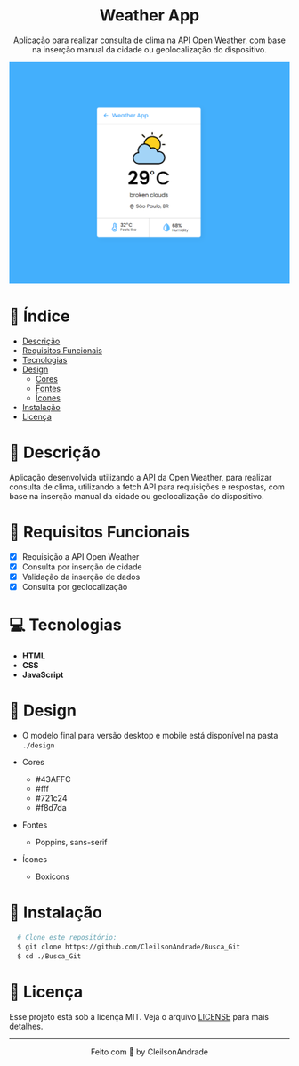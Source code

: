 <div align="center">
  <h1>Weather App</h1>
  <p>Aplicação para realizar consulta de clima na API Open Weather, com base na inserção manual da cidade ou geolocalização do dispositivo.</p>
  <img src="./design/desktop.png" alt="Logo" width="800">
</div>

# 📒 Índice
* [Descrição](#descrição)
* [Requisitos Funcionais](#requisitos)
* [Tecnologias](#tecnologias)
* [Design](#design)
  * [Cores](#cores)
  * [Fontes](#fontes)
  * [Ícones](#ícones)
* [Instalação](#instalação)
* [Licença](#licença)

# 📃 <span id="descrição">Descrição</span>
Aplicação desenvolvida utilizando a API da Open Weather, para realizar consulta de clima, utilizando a fetch API para requisições e respostas, com base na inserção manual da cidade ou geolocalização do dispositivo.

# 📌 <span id="requisitos">Requisitos Funcionais</span>
- [x] Requisição a API Open Weather<br>
- [x] Consulta por inserção de cidade<br>
- [x] Validação da inserção de dados<br>
- [x] Consulta por geolocalização<br>

# 💻 <span id="tecnologias">Tecnologias</span>
- **HTML**
- **CSS**
- **JavaScript**

# 🎨 <span id="design">Design</span>
- O modelo final para versão desktop e mobile está disponível na pasta `./design`

- <span id="cores">Cores<br></span>
  * #43AFFC<br>
  * #fff<br>
  * #721c24<br>
  * #f8d7da<br>

- <span id="fontes">Fontes<br></span>
  * Poppins, sans-serif

- <span id="ícones">Ícones<br></span>
  * Boxicons

# 🚀 <span id="instalação">Instalação</span>
```bash
  # Clone este repositório:
  $ git clone https://github.com/CleilsonAndrade/Busca_Git
  $ cd ./Busca_Git
```

# 📝 <span id="licença">Licença</span>
Esse projeto está sob a licença MIT. Veja o arquivo [LICENSE](LICENSE) para mais detalhes.

---

<p align="center">
  Feito com 💜 by CleilsonAndrade
</p>